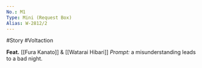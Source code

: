 ```yaml
---
No.: M1
Type: Mini (Request Box)
Alias: W-2812/2
---
```

#Story #Voltaction 

**Feat.** [[Fura Kanato]] & [[Watarai Hibari]]
*Prompt:* a misunderstanding leads to a bad night.


